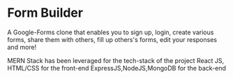 # Form Builder

A Google-Forms clone that enables you to sign up, login, create various forms, share them with others, fill up others's forms, edit your responses and more!

MERN Stack has been leveraged for the tech-stack of the project 
React JS, HTML/CSS for the front-end
ExpressJS,NodeJS,MongoDB for the back-end

